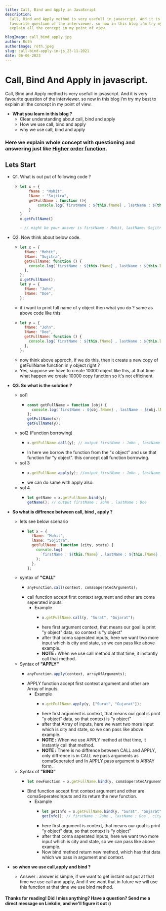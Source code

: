 ```yaml
---
title: Call, Bind and Apply in JavaScript
description:
  Call, Bind and Apply method is very usefull in javascript. And it is very
  favourite question of the interviewer. so now in this blog i'm try my best to
  explain all the concept in my point of view.

blogImage: call_bind_apply.jpg
author: Roth
authorImage: roth.jpeg
slug: call-bind-apply-in-js_23-11-2021
date: 06-06-2023
---
```


# Call, Bind And Apply in javascript.

Call, Bind and Apply method is very usefull in javascript. And it is very
favourite question of the interviewer. so now in this blog i'm try my best to
explain all the concept in my point of view.

- **What you learn in this blog ?**
  - Clear understanding about call, bind and apply
  - How we use call, bind and apply
  - why we use call, bind and apply

### Here we explain whole concept with questioning and answering just like [Higher order function](https://blog.mohitsojitra.tech/blog/higher-order-function_11-10-2020).

## Lets Start

- Q1. What is out put of following code ?

  - ```js
    let x = {
    	fName : "Mohit",
    	lName : "Sojitra",
    	getFullName : function (){
    		console.log(`firstName : ${this.fName} , lastName : ${this.lName}`)
    	}
    }
    x.getFullName()

    - // might be your answer is firstName : Mohit, lastName: Sojitra
    ```

- Q2. Now think about below code.
  - ```js
    let x = {
      fName: "Mohit",
      lName: "Sojitra",
      getFullName: function () {
        console.log(`firstName : ${this.fName} , lastName : ${this.lName}`);
      },
    };
    x.getFullName();
    let y = {
      fName: "John",
      lName: "Doe",
    };
    ```
  - if i want to print full name of y object then what you do ? same as above
    code like this
  - ```js
    let y = {
      fName: "John",
      lName: "Doe",
      getFullName: function () {
        console.log(`firstName : ${this.fName} , lastName : ${this.lName}`);
      },
    };
    ```
  - now think above approch, if we do this, then it create a new copy of
    getFullName function in y object right ?
  - Yes, suppose we have to create 10000 object like this, at that time what
    happen we create 10000 copy function so it's not efficinent.
- **Q3. So what is the solution ?**
  - sol1
    - ```js
      const getFullName = function (obj) {
        console.log(`firstName : ${obj.fName} , lastName : ${obj.lName}`);
      };
      getFullName(x);
      getFullName(y);
      ```
  - sol2 (Function borrowing)
    - ```js
      x.getFullName.call(y); // output firstName : John , lastName : Doe
      ```
    - In here we borrow the function from the "x object" and use that function
      for "y object". this concept call function borrowing.
  - sol 3
    - ```js
      x.getFullName.apply(y); //output firstName : John , lastName : Doe
      ```
    - we can do same with apply also.
  - sol 4
    - ```js
      let getName = x.getFullName.bind(y);
      getName(); // output firstName : John , lastName : Doe
      ```
- **So what is diffrence between call, bind , apply ?**
  - lets see below scenario
    - ```js
      let x = {
        fName: "Mohit",
        lName: "Sojitra",
        getFullName: function (city, state) {
          console.log(
            `firstName : ${this.fName} , lastName : ${this.lName} , city : ${city} , state : ${state}`
          );
        },
      };
      ```
  - syntax of **"CALL"**
    - ```js
      anyFunction.call(context, comaSaperatedArguments);
      ```
    - call function accept first context argument and other are coma seperated
      inputs.
      - Example
        - ```js
          x.getFullName.call(y, "Surat", "Gujarat");
          ```
        - here first argument context, that means our goal is print "y object"
          data, so context is "y object"
        - after that coma saperated inputs, here we want two more input which is
          city and state, so we can pass like above example.
        - **NOTE :** When we use call method at that time, it instantly call
          that method.
  - Syntax of **"APPLY"**
    - ```js
      anyFunction.apply(context, arrayOfArguments);
      ```
    - APPLY function accept first context argument and other are Array of
      inputs.
      - Example
        - ```js
          x.getFullName.apply(y, ["Surat", "Gujarat"]);
          ```
        - here first argument is context, that means our goal is print “y
          object” data, so that context is “y object”
        - after that Array of inputs, here we want two more input which is city
          and state, so we can pass like above example.
        - **NOTE :** When we use APPLY method at that time, it instantly call
          that method.
        - **NOTE :** There is no diffrence between CALL and APPLY, only
          diffrence is in CALL we pass arguments as comaSeperated and In APPLY
          pass argument is ARRAY form.
  - Syntax of **"BIND"**
    - ```js
      let newFunction = x.getFullName.bind(y, comaSaperatedArgument);
      ```
    - Bind function accept first context argument and other are
      comaSeperatedInputs and its return the new function.
      - Example
        - ```js
          let getInfo = x.getFullName.bind(y, "Surat", "Gujarat");
          getInfo(); // firstName : John , lastName : Doe , city : Surat , state : Gujarat
          ```
        - here first argument is context, that means our goal is print “y
          object” data, so that context is “y object”
        - after that coma saperated inputs, here we want two more input which is
          city and state, so we can pass like above example.
        - Now bind method return new method, which has that data which we pass
          in argument and context.
- **so when we use call,apply and bind ?**
  - Answer : answer is simple, if we want to get instant out put at that time we
    use call and apply, And if we want that in future we will use this function
    at that time we use bind method.

#### Thanks for reading! Did I miss anything? Have a question? Send me a direct message on Linkdin, and we'll figure it out :)
